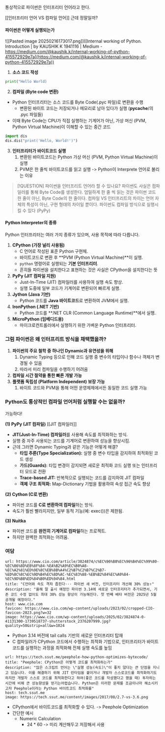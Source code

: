 통상적으로 파이썬은 인터프리터 언어라고 한다.

[[인터프리터 언어 VS 컴파일 언어]]
근데 정말일까?

#### 파이썬은 어떻게 실행되는가

![[Pasted image 20250216173017.png]]([Internal working of Python. Introduction | by KAUSHIK K 1941116 | Medium - https://medium.com/@kaushik.k/internal-working-of-python-415572929e7a](https://medium.com/@kaushik.k/internal-working-of-python-415572929e7a))


1. **소스 코드 작성**
```python
print("Hello World)
```

2. **컴파일 (Byte code 변환)**
- Python 인터프리터는 소스 코드를 Byte Code(.pyc 파일)로 변환을 수행
	- 변환된 바이트 코드는 저장되거나 메모리로 남아 있다가 실행 (__pycache__/의 .pyc 파일들)
- 이때 Byte Code는 CPU가 직접 실행하는 기계어가 아닌, 가상 머신 (PVM, Python Virtual Machine)이 이해할 수 있는 중간 코드

```python
import dis
dis.dis("print('Hello, World!')")
```

3. **인터프리터가 바이트코드 실행**
	1. 변환된 바이트코드는 Python 가상 머신 (PVM, Python Virtual Machine)이 실행
	2. PVM은 한 줄씩 바이트코드를 읽고 실행 -> Python이 Interprete 언어로 불리는 이유



> [!QUESTION] 파이썬을 인터프리트 언어라 할 수 있나요?
> 파이썬도 사실은 컴파일러를 통해 Byte Code를 생성한다.
> 엄밀하게 한 줄 씩 읽는 것은 파이썬 코드 한 줄이 아닌, Byte Code의 한 줄이다.
> 컴파일 VS 인터프리트의 차이는 언어 자체의 특성이 아닌, 구현 형태의 차이일 뿐이다.
> 파이썬도 컴파일 방식으로 실행시킬 수 있다 (PyPy)



#### Python Interpreter의 종류
Python 인터프리터는 여러 가지 종류가 있으며, 사용 목적에 따라 다릅니다.

1. **CPython (가장 널리 사용됨)**
    - C 언어로 작성된 표준 Python 구현체.
    - 바이트코드로 변환 후 **PVM (Python Virtual Machine)**이 실행.
    - `python` 명령어로 실행되는 **기본 인터프리터**.
    - 흔히들 파이썬을 설치한다고 표현하는 것은 사실은 CPython을 설치한다는 뜻
2. **PyPy (JIT 컴파일 지원)**
    - Just-In-Time (JIT) 컴파일러를 사용하여 실행 속도 향상.
    - 실행 도중에 일부 코드가 기계어로 변환되어 빠르게 실행.
3. **Jython (Java 기반)**
    - Python 코드를 **Java 바이트코드**로 변환하여 JVM에서 실행.
4. **IronPython (.NET 기반)**
    - Python 코드를 **.NET CLR (Common Language Runtime)**에서 실행.
5. **MicroPython (임베디드용)**
    - 마이크로컨트롤러에서 실행하기 위한 가벼운 Python 인터프리터.

### 그럼 파이썬은 왜 인터프리트 방식을 채택했을까?
1. **파이썬의 주요 철학 중 하나인 Dynamic과 유연성을 위해**
	1. Dynamic Typing 등으로 인해 코드 실행 중 변수의 타입이나 함수나 객체가 변경될 수 있음
	2. 따라서 미리 컴파일을 수행하기 어려움
2. **컴파일 시간 절약을 통한 빠른 개발 가능**
3. **플랫폼 독립성 (Platform Independent) 보장 가능**
	1. 바이트 코드와 PVM을 통해 어떤 운영체제에서든 동일한 코드 실행 가능



### Python도 통상적인 컴파일 언어처럼 실행할 수는 없을까?
가능하다!

**(1) PyPy (JIT 컴파일)** [[JIT 컴파일러]]
- **JIT(Just-In-Time) 컴파일러**를 사용해 속도를 최적화하는 방식.
- 실행 중 자주 사용되는 코드를 기계어로 변환하여 성능을 향상시킴.
- 근데 그러면 Dynamic Typing과 같은 기능은 어떻게 해결?
	- **타입 추론(Type Specialization):** 실행 중 변수 타입을 감지하여 최적화된 코드 생성
	- **가드(Guards):** 타입 변경이 감지되면 새로운 최적화 코드 실행 또는 인터프리터 모드로 전환
	- **Trace-based JIT:** 반복적으로 실행되는 코드를 감지하여 JIT 컴파일
	- **객체 구조 최적화:** Map-Dictionary 기법을 활용하여 속성 접근 속도 향상

**(2) Cython (C로 변환)**
- 파이썬 코드를 **C로 변환하여 컴파일**하는 방식.
- 속도가 훨씬 빨라지지만, 일부 동적 기능(예: exec())은 제한됨.

**(3) Nuitka**
- 파이썬 코드를 **완전히 기계어로 컴파일**하는 프로젝트.
- 하지만 완벽한 최적화는 어려움.


### 여담

```cardlink
url: https://www.cio.com/article/3824874/c%EC%96%B8%EC%96%B4%EC%99%80-%EC%86%8D%EB%8F%84-%EA%B2%A9%EC%B0%A8-%EC%A2%81%ED%9E%8C%EB%8B%A4%C2%B7%C2%B7%C2%B7-%ED%8C%8C%EC%9D%B4%EC%8D%AC-%EC%83%88-%EB%B2%84%EC%A0%84-%EC%9D%B8%ED%84%B0%ED%94%84.html
title: "C언어와 속도 격차 좁힌다··· 파이썬 새 버전, 인터프리터 개선해 30% 성능↑"
description: "올해 말 출시 예정인 파이썬 3.14에 새로운 인터프리터가 추가되면서, 기존 코드 수정 없이도 최대 30% 성능 향상이 가능해진다. 첫 번째 베타 버전은 2025년 5월 공개될 예정이다."
host: www.cio.com
favicon: https://www.cio.com/wp-content/uploads/2023/02/cropped-CIO-favicon-2023.png?w=32
image: https://www.cio.com/wp-content/uploads/2025/02/3824874-0-41131300-1739518737-shutterstock_2376207999.jpg?quality=50&strip=all&w=1024
```

- Python 3.14 버전에 tail calls 기반의 새로운 인터프리터 탑재
- C 컴파일러가 CPython 코드에서 수행하는 최적화 기법으로, 인터프리터가 바이트코드를 실행하는 과정을 최적화해 전체 실행 속도를 높임


```cardlink
url: https://tech.ssut.me/peephole-how-python-optimizes-bytecode/
title: "Peephole: CPython은 어떻게 코드를 최적화하는가"
description: "많은 스크립트 언어는 \"실행 성능(속도)\"이 좋지 않다는 큰 단점을 지니고 있습니다. 이를 해결하기 위해 JIT 런타임을 붙이거나 개발자 스스로코드를 최적화하기도 하지만 개발자 스스로 코드를 최적화한다고 하여(좋은 코드를 작성했다고 했을 때) 투자하는 시간에 비해 큰 성능향상을 얻기는어렵습니다. Python은 이러한 문제를 조금이나마 해소시키고자 Peephole이라는 Python 바이트코드 최적화를"
host: tech.ssut.me
image: https://tech.ssut.me/content/images/2017/08/2.7-vs-3.6.png
```
- CPython에서 바이트코드를 최적화할 수 있다. -> Peephole Optimization
- 간단한 예시
	- Numeric Calculation
		- 24 * 60 -> 미리 계산해두고 저장해서 사용

 
  
